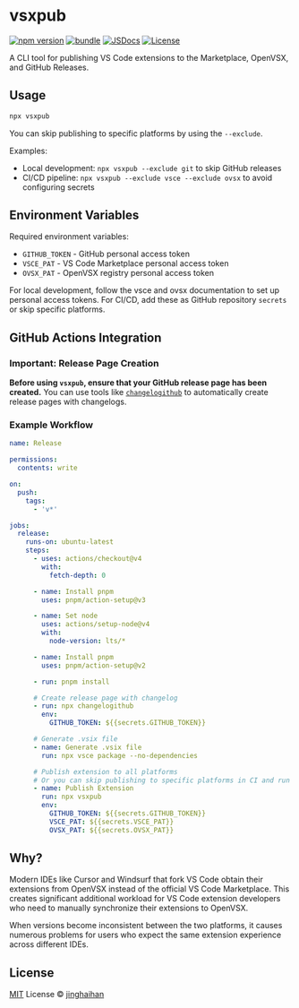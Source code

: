 # vsxpub

[![npm version][npm-version-src]][npm-version-href]
[![bundle][bundle-src]][bundle-href]
[![JSDocs][jsdocs-src]][jsdocs-href]
[![License][license-src]][license-href]

A CLI tool for publishing VS Code extensions to the Marketplace, OpenVSX, and GitHub Releases.

## Usage

```sh
npx vsxpub
```

You can skip publishing to specific platforms by using the `--exclude`.

Examples:
- Local development: `npx vsxpub --exclude git` to skip GitHub releases
- CI/CD pipeline: `npx vsxpub --exclude vsce --exclude ovsx` to avoid configuring secrets

## Environment Variables

Required environment variables:
- `GITHUB_TOKEN` - GitHub personal access token
- `VSCE_PAT` - VS Code Marketplace personal access token
- `OVSX_PAT` - OpenVSX registry personal access token

For local development, follow the vsce and ovsx documentation to set up personal access tokens. For CI/CD, add these as GitHub repository `secrets` or skip specific platforms.

## GitHub Actions Integration

### Important: Release Page Creation

**Before using `vsxpub`, ensure that your GitHub release page has been created.** You can use tools like [`changelogithub`](https://github.com/antfu/changelogithub) to automatically create release pages with changelogs.

### Example Workflow

```yaml
name: Release

permissions:
  contents: write

on:
  push:
    tags:
      - 'v*'

jobs:
  release:
    runs-on: ubuntu-latest
    steps:
      - uses: actions/checkout@v4
        with:
          fetch-depth: 0

      - name: Install pnpm
        uses: pnpm/action-setup@v3

      - name: Set node
        uses: actions/setup-node@v4
        with:
          node-version: lts/*

      - name: Install pnpm
        uses: pnpm/action-setup@v2

      - run: pnpm install

      # Create release page with changelog
      - run: npx changelogithub
        env:
          GITHUB_TOKEN: ${{secrets.GITHUB_TOKEN}}

      # Generate .vsix file
      - name: Generate .vsix file
        run: npx vsce package --no-dependencies

      # Publish extension to all platforms
      # Or you can skip publishing to specific platforms in CI and run npx vsxpub locally without configuring secrets
      - name: Publish Extension
        run: npx vsxpub
        env:
          GITHUB_TOKEN: ${{secrets.GITHUB_TOKEN}}
          VSCE_PAT: ${{secrets.VSCE_PAT}}
          OVSX_PAT: ${{secrets.OVSX_PAT}}
```

## Why?

Modern IDEs like Cursor and Windsurf that fork VS Code obtain their extensions from OpenVSX instead of the official VS Code Marketplace. This creates significant additional workload for VS Code extension developers who need to manually synchronize their extensions to OpenVSX.

When versions become inconsistent between the two platforms, it causes numerous problems for users who expect the same extension experience across different IDEs.

## License

[MIT](./LICENSE) License © [jinghaihan](https://github.com/jinghaihan)

<!-- Badges -->

[npm-version-src]: https://img.shields.io/npm/v/vsxpub?style=flat&colorA=080f12&colorB=1fa669
[npm-version-href]: https://npmjs.com/package/vsxpub
[npm-downloads-src]: https://img.shields.io/npm/dm/vsxpub?style=flat&colorA=080f12&colorB=1fa669
[npm-downloads-href]: https://npmjs.com/package/vsxpub
[bundle-src]: https://img.shields.io/bundlephobia/minzip/vsxpub?style=flat&colorA=080f12&colorB=1fa669&label=minzip
[bundle-href]: https://bundlephobia.com/result?p=vsxpub
[license-src]: https://img.shields.io/badge/license-MIT-blue.svg?style=flat&colorA=080f12&colorB=1fa669
[license-href]: https://github.com/jinghaihan/vsxpub/LICENSE
[jsdocs-src]: https://img.shields.io/badge/jsdocs-reference-080f12?style=flat&colorA=080f12&colorB=1fa669
[jsdocs-href]: https://www.jsdocs.io/package/vsxpub

